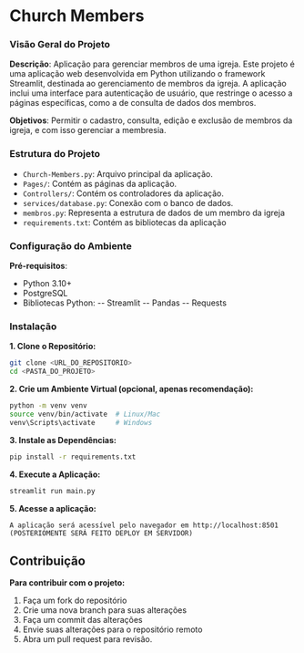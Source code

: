 # Church Members

### Visão Geral do Projeto
**Descrição**: Aplicação para gerenciar membros de uma igreja. Este projeto é uma aplicação web desenvolvida em Python utilizando o framework Streamlit, destinada ao gerenciamento de membros da igreja.  A aplicação inclui uma interface para autenticação de usuário, que restringe o acesso a páginas específicas, como a de consulta de dados dos membros.

**Objetivos**: Permitir o cadastro, consulta, edição e exclusão de membros da igreja, e com isso gerenciar a membresia.

### Estrutura do Projeto
- `Church-Members.py`: Arquivo principal da aplicação.
- `Pages/`: Contém as páginas da aplicação.
- `Controllers/`: Contém os controladores da aplicação.
- `services/database.py`: Conexão com o banco de dados.
- `membros.py`: Representa a estrutura de dados de um membro da igreja
- `requirements.txt`: Contém as bibliotecas da aplicação

### Configuração do Ambiente
**Pré-requisitos**: 
- Python 3.10+
- PostgreSQL
- Bibliotecas Python:
-- Streamlit
-- Pandas
-- Requests

### Instalação
**1. Clone o Repositório:**
```sh
git clone <URL_DO_REPOSITORIO>
cd <PASTA_DO_PROJETO>
```

**2. Crie um Ambiente Virtual (opcional, apenas recomendação):**
```sh
python -m venv venv
source venv/bin/activate  # Linux/Mac
venv\Scripts\activate     # Windows
```

**3. Instale as Dependências:**
```sh
pip install -r requirements.txt
```

**4. Execute a Aplicação:**
```sh
streamlit run main.py
```

**5. Acesse a aplicação:**
```
A aplicação será acessível pelo navegador em http://localhost:8501 
(POSTERIOMENTE SERÁ FEITO DEPLOY EM SERVIDOR)
```

## Contribuição
**Para contribuir com o projeto:**
1. Faça um fork do repositório
2. Crie uma nova branch para suas alterações
3. Faça um commit das alterações
4. Envie suas alterações para o repositório remoto
5. Abra um pull request para revisão.



    





